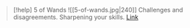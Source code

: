 > [!help]  5 of Wands
> ![[5-of-wands.jpg|240]]
> Challenges and disagreements. Sharpening your skills.
> [Link](https://daily-tarot.squarespace.com/five-of-wands)